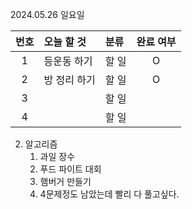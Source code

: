 2024.05.26 일요일

| 번호 | 오늘 할 것   | 분류  | 완료 여부 |
| :--: | :----------- | :---- | :-------: |
|  1   | 등운동 하기  | 할 일 |     O     |
|  2   | 방 정리 하기 | 할 일 |     O     |
|  3   |              | 할 일 |           |
|  4   |              | 할 일 |           |

2. 알고리즘
   1. 과일 장수
   2. 푸드 파이트 대회
   3. 햄버거 만들기
   4. 4문제정도 남았는데 빨리 다 풀고싶다.
   
   
   

